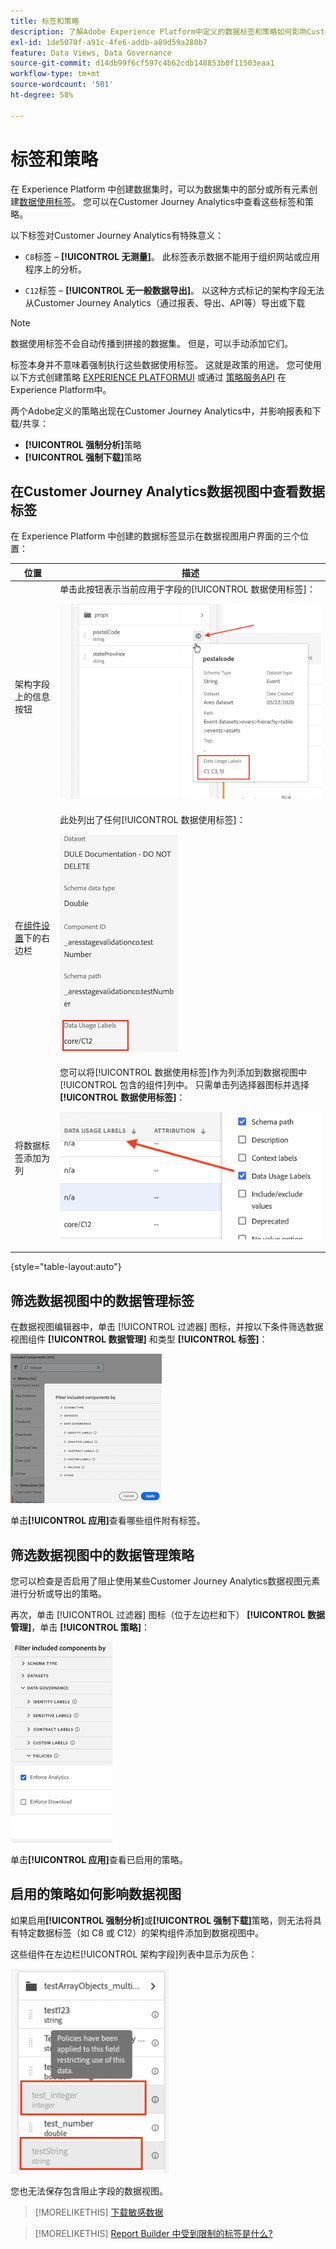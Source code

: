 ```yaml
---
title: 标签和策略
description: 了解Adobe Experience Platform中定义的数据标签和策略如何影响Customer Journey Analytics中的数据视图和报表。
exl-id: 1de5070f-a91c-4fe6-addb-a89d59a280b7
feature: Data Views, Data Governance
source-git-commit: d14db99f6cf597c4b62cdb148853b0f11503eaa1
workflow-type: tm+mt
source-wordcount: '501'
ht-degree: 58%

---
```


# 标签和策略

在 Experience Platform 中创建数据集时，可以为数据集中的部分或所有元素创建[数据使用标签](https://experienceleague.adobe.com/docs/experience-platform/data-governance/labels/reference.html?lang=zh-Hans)。 您可以在Customer Journey Analytics中查看这些标签和策略。

以下标签对Customer Journey Analytics有特殊意义：

* `C8`标签 – **[!UICONTROL 无测量]**。 此标签表示数据不能用于组织网站或应用程序上的分析。

* `C12`标签 – **[!UICONTROL 无一般数据导出]**。 以这种方式标记的架构字段无法从Customer Journey Analytics（通过报表、导出、API等）导出或下载

>[!NOTE]
>
>数据使用标签不会自动传播到拼接的数据集。 但是，可以手动添加它们。

标签本身并不意味着强制执行这些数据使用标签。 这就是政策的用途。 您可使用以下方式创建策略 [EXPERIENCE PLATFORMUI](https://experienceleague.adobe.com/docs/experience-platform/data-governance/policies/user-guide.html?lang=zh-Hans) 或通过 [策略服务API](https://experienceleague.adobe.com/docs/experience-platform/data-governance/api/overview.html?lang=zh-Hans) 在Experience Platform中。

两个Adobe定义的策略出现在Customer Journey Analytics中，并影响报表和下载/共享：

* **[!UICONTROL 强制分析]**&#x200B;策略
* **[!UICONTROL 强制下载]**&#x200B;策略

## 在Customer Journey Analytics数据视图中查看数据标签

在 Experience Platform 中创建的数据标签显示在数据视图用户界面的三个位置：

| 位置 | 描述 |
| --- | --- |
| 架构字段上的信息按钮 | 单击此按钮表示当前应用于字段的[!UICONTROL 数据使用标签]：<p>![](assets/data-label-left.png) |
| 在[组件设置](/help/data-views/component-settings/overview.md)下的右边栏 | 此处列出了任何[!UICONTROL 数据使用标签]：<p>![](assets/data-label-right.png) |
| 将数据标签添加为列 | 您可以将[!UICONTROL 数据使用标签]作为列添加到数据视图中[!UICONTROL 包含的组件]列中。 只需单击列选择器图标并选择&#x200B;**[!UICONTROL 数据使用标签]**：<p>![](assets/data-label-column.png) |

{style="table-layout:auto"}

## 筛选数据视图中的数据管理标签

在数据视图编辑器中，单击 [!UICONTROL 过滤器] 图标，并按以下条件筛选数据视图组件 **[!UICONTROL 数据管理]** 和类型 **[!UICONTROL 标签]**：

![](assets/filter-labels.png)

单击&#x200B;**[!UICONTROL 应用]**&#x200B;查看哪些组件附有标签。

## 筛选数据视图中的数据管理策略

您可以检查是否启用了阻止使用某些Customer Journey Analytics数据视图元素进行分析或导出的策略。

再次，单击 [!UICONTROL 过滤器] 图标（位于左边栏和下） **[!UICONTROL 数据管理]**，单击 **[!UICONTROL 策略]**：

![](assets/filter-policies.png)

单击&#x200B;**[!UICONTROL 应用]**&#x200B;查看已启用的策略。

## 启用的策略如何影响数据视图

如果启用&#x200B;**[!UICONTROL 强制分析]**&#x200B;或&#x200B;**[!UICONTROL 强制下载]**&#x200B;策略，则无法将具有特定数据标签（如 C8 或 C12）的架构组件添加到数据视图中。

这些组件在左边栏[!UICONTROL 架构字段]列表中显示为灰色：

![](assets/component-greyed.png)

您也无法保存包含阻止字段的数据视图。

>[!MORELIKETHIS]
>[下载敏感数据](/help/analysis-workspace/curate-share/download-send.md)

>[!MORELIKETHIS]
>[Report Builder 中受到限制的标签是什么?](https://experienceleague.adobe.com/docs/analytics-platform/using/cja-reportbuilder/restricted-labels.html?lang=zh-Hans)


